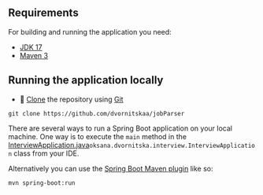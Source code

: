 ## Requirements

For building and running the application you need:

- [JDK 17](https://www.oracle.com/java/technologies/downloads/#java17)
- [Maven 3](https://maven.apache.org)

## Running the application locally

* 🔄 [Clone](https://www.git-scm.com/docs/git-clone) the repository using [Git](https://git-scm.com/downloads)
```
git clone https://github.com/dvornitskaa/jobParser
```

There are several ways to run a Spring Boot application on your local machine. One way is to execute the `main` method in the [InterviewApplication.java](src%2Fmain%2Fjava%2Foksana%2Fdvornitska%2Finterview%2FInterviewApplication.java)`oksana.dvornitska.interview.InterviewApplication` class from your IDE.

Alternatively you can use the [Spring Boot Maven plugin](https://docs.spring.io/spring-boot/docs/current/reference/html/build-tool-plugins-maven-plugin.html) like so:

```shell
mvn spring-boot:run
```